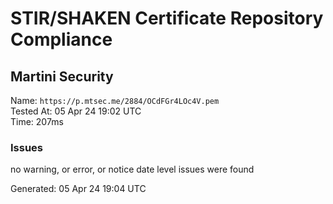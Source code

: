 # STIR/SHAKEN Certificate Repository Compliance

## Martini Security

Name: `https://p.mtsec.me/2884/OCdFGr4LOc4V.pem`\
Tested At: 05 Apr 24 19:02 UTC\
Time: 207ms

### Issues

no warning, or error, or notice date level issues were found

Generated: 05 Apr 24 19:04 UTC